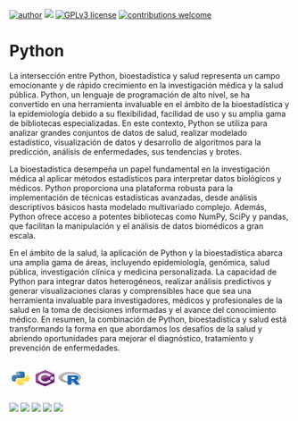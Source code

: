 [![author](https://img.shields.io/badge/author-JhonnyLimachiChoque.-red.svg)](https://www.linkedin.com/in/jhonny-limachi-choque-md-mph-mhr-697bb5256/) [![](https://img.shields.io/badge/python-3.7+-blue.svg)](https://www.python.org/downloads/release/python-365/) [![GPLv3 license](https://img.shields.io/badge/License-GPLv3-blue.svg)](http://perso.crans.org/besson/LICENSE.html) [![contributions welcome](https://img.shields.io/badge/contributions-welcome-brightgreen.svg?style=flat)](https://github.com/carlosfab/data_science/issues)


# Python

La intersección entre Python, bioestadística y salud representa un campo emocionante y de rápido crecimiento en la investigación médica y la salud pública. Python, un lenguaje de programación de alto nivel, se ha convertido en una herramienta invaluable en el ámbito de la bioestadística y la epidemiología debido a su flexibilidad, facilidad de uso y su amplia gama de bibliotecas especializadas. En este contexto, Python se utiliza para analizar grandes conjuntos de datos de salud, realizar modelado estadístico, visualización de datos y desarrollo de algoritmos para la predicción, análisis de enfermedades, sus tendencias y brotes.

La bioestadística desempeña un papel fundamental en la investigación médica al aplicar métodos estadísticos para interpretar datos biológicos y médicos. Python proporciona una plataforma robusta para la implementación de técnicas estadísticas avanzadas, desde análisis descriptivos básicos hasta modelado multivariado complejo. Además, Python ofrece acceso a potentes bibliotecas como NumPy, SciPy y pandas, que facilitan la manipulación y el análisis de datos biomédicos a gran escala.

En el ámbito de la salud, la aplicación de Python y la bioestadística abarca una amplia gama de áreas, incluyendo epidemiología, genómica, salud pública, investigación clínica y medicina personalizada. La capacidad de Python para integrar datos heterogéneos, realizar análisis predictivos y generar visualizaciones claras y comprensibles hace que sea una herramienta invaluable para investigadores, médicos y profesionales de la salud en la toma de decisiones informadas y el avance del conocimiento médico. En resumen, la combinación de Python, bioestadística y salud está transformando la forma en que abordamos los desafíos de la salud y abriendo oportunidades para mejorar el diagnóstico, tratamiento y prevención de enfermedades.


<div style="display: inline_block"><br>

  <img align="center" alt="Jhonny-Python" height="30" width="40" src="https://raw.githubusercontent.com/devicons/devicon/master/icons/python/python-original.svg">
  <img align="center" alt="Jhonny-Csharp" height="30" width="40" src="https://raw.githubusercontent.com/devicons/devicon/master/icons/csharp/csharp-original.svg">
  <img align="center" alt="R-Icon" height="30" width="40" src="https://raw.githubusercontent.com/devicons/devicon/master/icons/r/r-original.svg">
  

  
</div>

  ##
 
<div> 
  <a href="https://www.instagram.com/jhonny.limachi.md/"><img src="https://img.shields.io/badge/-Instagram-%23E4405F?style=for-the-badge&logo=instagram&logoColor=white" target="_blank"></a>
 	<a href="https://scholar.google.es/citations?user=kDWFv9cAAAAJ&hl=es&oi=ao"><img src="https://img.shields.io/badge/Google%20Acad%C3%A9mico-4285F4?style=for-the-badge&logo=google-scholar&logoColor=white" target="_blank"></a>
 <a href="https://twitter.com/JhonnyWils68181"><img src="https://img.shields.io/badge/Twitter-1DA1F2?style=for-the-badge&logo=twitter&logoColor=white" target="_blank"></a> 
  <a href = "https://mail.google.com/mail/u/0/#inbox"><img src="https://img.shields.io/badge/-Gmail-%23333?style=for-the-badge&logo=gmail&logoColor=white" target="_blank"></a>
  <a href="https://www.linkedin.com/in/jhonny-limachi-choque-md-mph-mhr-697bb5256/" target="_blank"><img src="https://img.shields.io/badge/-LinkedIn-%230077B5?style=for-the-badge&logo=linkedin&logoColor=white" target="_blank"></a> 
  
</div>
